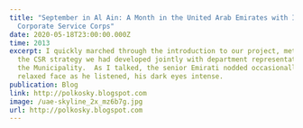 ```yaml
---
title: "September in Al Ain: A Month in the United Arab Emirates with IBM’s
  Corporate Service Corps"
date: 2020-05-18T23:00:00.000Z
time: 2013
excerpt: I quickly marched through the introduction to our project, method and
  the CSR strategy we had developed jointly with department representatives of
  the Municipality.  As I talked, the senior Emirati nodded occasionally with a
  relaxed face as he listened, his dark eyes intense.
publication: Blog
link: http://polkosky.blogspot.com
image: /uae-skyline_2x_mz6b7g.jpg
url: http://polkosky.blogspot.com
---
```

